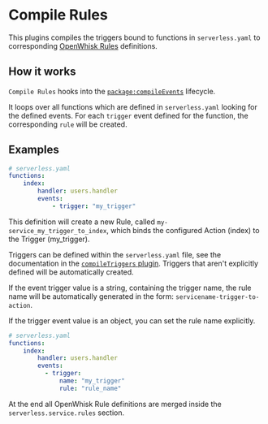 # Compile Rules

This plugins compiles the triggers bound to functions in `serverless.yaml` to
corresponding [OpenWhisk Rules](https://github.com/openwhisk/openwhisk/blob/master/docs/actions.md)
definitions.

## How it works

`Compile Rules` hooks into the [`package:compileEvents`](/lib/plugins/deploy) lifecycle.

It loops over all functions which are defined in `serverless.yaml` looking for
the defined events. For each `trigger` event defined for the function, the
corresponding `rule` will be created.

## Examples

```yaml
# serverless.yaml
functions:
    index:
        handler: users.handler
        events:
            - trigger: "my_trigger"
```

This definition will create a new Rule, called `my-service_my_trigger_to_index`,
which binds the configured Action (index) to the Trigger (my_trigger).

Triggers can be defined within the `serverless.yaml` file, see the documentation
in the [`compileTriggers` plugin](../triggers). Triggers that aren't explicitly
defined will be automatically created.

If the event trigger value is a string, containing the trigger name, the rule
name will be automatically generated in the form: `servicename-trigger-to-action`.

If the trigger event value is an object, you can set the rule name explicitly.

```yaml
# serverless.yaml
functions:
    index:
        handler: users.handler
        events:
          - trigger:
              name: "my_trigger"
              rule: "rule_name"
```

At the end all OpenWhisk Rule definitions are merged inside the `serverless.service.rules` section.
